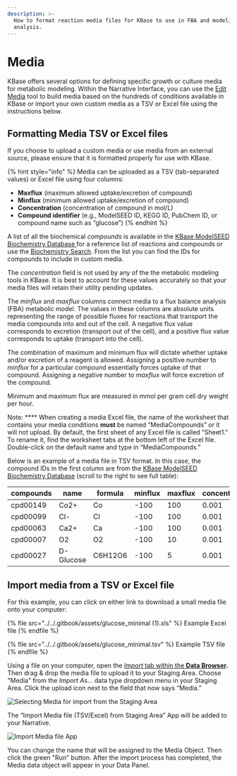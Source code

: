 ```yaml
---
description: >-
  How to format reaction media files for KBase to use in FBA and modeling
  analysis.
---
```


# Media

KBase offers several options for defining specific growth or culture media for metabolic modeling. Within the Narrative Interface, you can use the [Edit Media](https://kbase.us/applist/apps/fba\_tools/edit\_media/release) tool to build media based on the hundreds of conditions available in KBase or import your own custom media as a TSV or Excel file using the instructions below.

## Formatting Media TSV or Excel files

If you choose to upload a custom media or use media from an external source, please ensure that it is formatted properly for use with KBase.&#x20;

{% hint style="info" %}
Media can be uploaded as a TSV (tab-separated values) or Excel file using four columns:

* **Maxflux** (maximum allowed uptake/excretion of compound)
* **Minflux** (minimum allowed uptake/excretion of compound)
* **Concentration** (concentration of compound in mol/L)
* **Compound identifier** (e.g., ModelSEED ID, KEGG ID, PubChem ID, or compound name such as “glucose”)
{% endhint %}

A list of all the biochemical _compounds_ is available in the [KBase ModelSEED Biochemistry Database ](https://github.com/ModelSEED/ModelSEEDDatabase/tree/v1.0/Biochemistry)for a reference list of reactions and compounds or use the [Biochemistry Search](https://narrative.kbase.us/#biochem-search). From the list you can find the IDs for compounds to include in custom media.

The _concentration_ field is not used by any of the the metabolic modeling tools in KBase. It is best to account for these values accurately so that your media files will retain their utility pending updates.

The _minflux_ and _maxflux_ columns connect media to a flux balance analysis (FBA) metabolic model. The values in these columns are absolute units representing the range of possible fluxes for reactions that transport the media compounds into and out of the cell. A negative flux value corresponds to excretion (transport out of the cell), and a positive flux value corresponds to uptake (transport into the cell).&#x20;

The combination of maximum and minimum flux will dictate whether uptake and/or excretion of a reagent is allowed. Assigning a positive number to _minflux_ for a particular compound essentially forces uptake of that compound. Assigning a negative number to _maxflux_ will force excretion of the compound.

Minimum and maximum flux are measured in mmol per gram cell dry weight per hour.

Note: **** When creating a media Excel file, the name of the worksheet that contains your media conditions **must** be named “MediaCompounds” or it will not upload. By default, the first sheet of any Excel file is called “Sheet1.” To rename it, find the worksheet tabs at the bottom left of the Excel file. Double-click on the default name and type in “MediaCompounds.”

Below is an example of a media file in TSV format. In this case, the compound IDs in the first column are from the [KBase ModelSEED Biochemistry Database](https://github.com/ModelSEED/ModelSEEDDatabase/tree/v1.0/Biochemistry) (scroll to the right to see full table):

| compounds | name      | formula | minflux | maxflux | concentration |
| --------- | --------- | ------- | ------- | ------- | ------------- |
| cpd00149  | Co2+      | Co      | -100    | 100     | 0.001         |
| cpd00099  | Cl-       | Cl      | -100    | 100     | 0.001         |
| cpd00063  | Ca2+      | Ca      | -100    | 100     | 0.001         |
| cpd00007  | O2        | O2      | -100    | 10      | 0.001         |
| cpd00027  | D-Glucose | C6H12O6 | -100    | 5       | 0.001         |

## Import media from a TSV or Excel file

For this example, you can click on either link to download a small media file onto your computer:

{% file src="../../.gitbook/assets/glucose_minimal (1).xls" %}
Example Excel file
{% endfile %}

{% file src="../../.gitbook/assets/glucose_minimal.tsv" %}
Example TSV file
{% endfile %}

Using a file on your computer, open the [_Import_ tab within the **Data Browser**](../../getting-started/narrative/add-data.md)**.** Then drag & drop the media file to upload it to your Staging Area. Choose "Media" from the _Import As..._ data type dropdown menu in your Staging Area. Click the upload icon next to the field that now says “Media.”

![Selecting Media for import from the Staging Area](../../.gitbook/assets/Media\_Staging\_Import.png)

The “Import Media file (TSV/Excel) from Staging Area” App will be added to your Narrative.

![Import Media file App](../../.gitbook/assets/Media\_tsv\_import.png)

You can change the name that will be assigned to the Media Object. Then click the green "Run" button. After the import process has completed, the Media data object will appear in your Data Panel.
